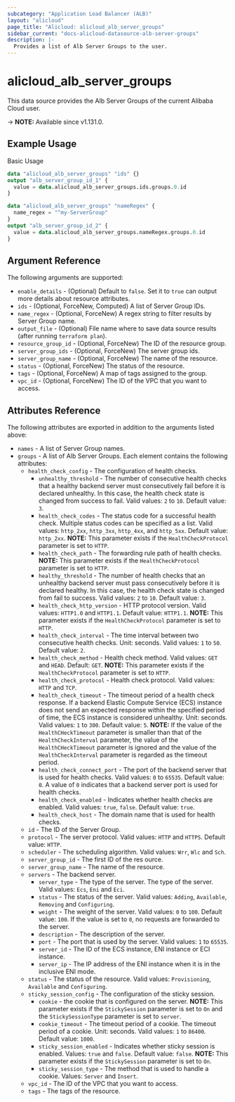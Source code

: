 ```yaml
---
subcategory: "Application Load Balancer (ALB)"
layout: "alicloud"
page_title: "Alicloud: alicloud_alb_server_groups"
sidebar_current: "docs-alicloud-datasource-alb-server-groups"
description: |-
  Provides a list of Alb Server Groups to the user.
---
```


# alicloud_alb_server_groups

This data source provides the Alb Server Groups of the current Alibaba Cloud user.

-> **NOTE:** Available since v1.131.0.

## Example Usage

Basic Usage

```terraform
data "alicloud_alb_server_groups" "ids" {}
output "alb_server_group_id_1" {
  value = data.alicloud_alb_server_groups.ids.groups.0.id
}

data "alicloud_alb_server_groups" "nameRegex" {
  name_regex = "^my-ServerGroup"
}
output "alb_server_group_id_2" {
  value = data.alicloud_alb_server_groups.nameRegex.groups.0.id
}

```

## Argument Reference

The following arguments are supported:

* `enable_details` - (Optional) Default to `false`. Set it to `true` can output more details about resource attributes.
* `ids` - (Optional, ForceNew, Computed)  A list of Server Group IDs.
* `name_regex` - (Optional, ForceNew) A regex string to filter results by Server Group name.
* `output_file` - (Optional) File name where to save data source results (after running `terraform plan`).
* `resource_group_id` - (Optional, ForceNew) The ID of the resource group.
* `server_group_ids` - (Optional, ForceNew) The server group ids.
* `server_group_name` - (Optional, ForceNew) The name of the resource.
* `status` - (Optional, ForceNew) The status of the resource.
* `tags` - (Optional, ForceNew) A map of tags assigned to the group.
* `vpc_id` - (Optional, ForceNew) The ID of the VPC that you want to access.

## Attributes Reference

The following attributes are exported in addition to the arguments listed above:

* `names` - A list of Server Group names.
* `groups` - A list of Alb Server Groups. Each element contains the following attributes:
	* `health_check_config` - The configuration of health checks.
		* `unhealthy_threshold` - The number of consecutive health checks that a healthy backend server must consecutively fail before it is declared unhealthy. In this case, the health check state is changed from success to fail. Valid values: `2` to `10`. Default value: `3`.
		* `health_check_codes` - The status code for a successful health check. Multiple status codes can be specified as a list. Valid values: `http_2xx`, `http_3xx`, `http_4xx`, and `http_5xx`. Default value: `http_2xx`. **NOTE:** This parameter exists if the `HealthCheckProtocol` parameter is set to `HTTP`.
		* `health_check_path` - The forwarding rule path of health checks. **NOTE:** This parameter exists if the `HealthCheckProtocol` parameter is set to `HTTP`.
		* `healthy_threshold` - The number of health checks that an unhealthy backend server must pass consecutively before it is declared healthy. In this case, the health check state is changed from fail to success. Valid values: `2` to `10`. Default value: `3`.
		* `health_check_http_version` - HTTP protocol version. Valid values: `HTTP1.0` and `HTTP1.1`. Default value: `HTTP1.1`. **NOTE:** This parameter exists if the `HealthCheckProtocol` parameter is set to `HTTP`.
		* `health_check_interval` - The time interval between two consecutive health checks. Unit: seconds. Valid values: `1` to `50`. Default value: `2`.
		* `health_check_method` - Health check method. Valid values: `GET` and `HEAD`. Default: `GET`. **NOTE:** This parameter exists if the `HealthCheckProtocol` parameter is set to `HTTP`.
		* `health_check_protocol` - Health check protocol. Valid values: `HTTP` and `TCP`.
		* `health_check_timeout` - The timeout period of a health check response. If a backend Elastic Compute Service (ECS) instance does not send an expected response within the specified period of time, the ECS instance is considered unhealthy. Unit: seconds. Valid values: `1` to `300`. Default value: `5`. **NOTE:** If the value of the `HealthCHeckTimeout` parameter is smaller than that of the `HealthCheckInterval` parameter, the value of the `HealthCHeckTimeout` parameter is ignored and the value of the `HealthCheckInterval` parameter is regarded as the timeout period.
		* `health_check_connect_port` - The port of the backend server that is used for health checks. Valid values: `0` to `65535`. Default value: `0`. A value of `0` indicates that a backend server port is used for health checks.
		* `health_check_enabled` - Indicates whether health checks are enabled. Valid values: `true`, `false`. Default value: `true`.
		* `health_check_host` - The domain name that is used for health checks.
	* `id` - The ID of the Server Group.
	* `protocol` - The server protocol. Valid values: `HTTP` and `HTTPS`. Default value: `HTTP`.
	* `scheduler` - The scheduling algorithm. Valid values: `Wrr`, `Wlc` and `Sch`.
	* `server_group_id` - The first ID of the res ource.
	* `server_group_name` - The name of the resource.
	* `servers` - The backend server.
		* `server_type` - The type of the server. The type of the server. Valid values: `Ecs`, `Eni` and `Eci`.
		* `status` - The status of the server. Valid values: `Adding`, `Available`, `Removing` and `Configuring`.
		* `weight` - The weight of the server.  Valid values: `0` to `100`. Default value: `100`. If the value is set to `0`, no requests are forwarded to the server.
		* `description` - The description of the server.
		* `port` - The port that is used by the server. Valid values: `1` to `65535`.
		* `server_id` - The ID of the ECS instance, ENI instance or ECI instance.
		* `server_ip` - The IP address of the ENI instance when it is in the inclusive ENI mode.
	* `status` - The status of the resource. Valid values: `Provisioning`, `Available` and `Configuring`.
	* `sticky_session_config` - The configuration of the sticky session.
		* `cookie` - the cookie that is configured on the server. **NOTE:** This parameter exists if the `StickySession` parameter is set to `On` and the `StickySessionType` parameter is set to `server`.
		* `cookie_timeout` - The timeout period of a cookie. The timeout period of a cookie. Unit: seconds. Valid values: `1` to `86400`. Default value: `1000`.
		* `sticky_session_enabled` - Indicates whether sticky session is enabled. Values: `true` and `false`. Default value: `false`.  **NOTE:** This parameter exists if the `StickySession` parameter is set to `On`.
		* `sticky_session_type` - The method that is used to handle a cookie. Values: `Server` and `Insert`. 
	* `vpc_id` - The ID of the VPC that you want to access.
	* `tags` - The tags of the resource.
